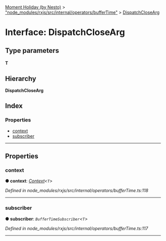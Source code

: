 [Moment Holiday (by Nesto)](../README.md) > ["node_modules/rxjs/src/internal/operators/bufferTime"](../modules/_node_modules_rxjs_src_internal_operators_buffertime_.md) > [DispatchCloseArg](../interfaces/_node_modules_rxjs_src_internal_operators_buffertime_.dispatchclosearg.md)

# Interface: DispatchCloseArg

## Type parameters
#### T 
## Hierarchy

**DispatchCloseArg**

## Index

### Properties

* [context](_node_modules_rxjs_src_internal_operators_buffertime_.dispatchclosearg.md#context)
* [subscriber](_node_modules_rxjs_src_internal_operators_buffertime_.dispatchclosearg.md#subscriber)

---

## Properties

<a id="context"></a>

###  context

**● context**: *[Context](../classes/_node_modules_rxjs_src_internal_operators_buffertime_.context.md)<`T`>*

*Defined in node_modules/rxjs/src/internal/operators/bufferTime.ts:118*

___
<a id="subscriber"></a>

###  subscriber

**● subscriber**: *`BufferTimeSubscriber`<`T`>*

*Defined in node_modules/rxjs/src/internal/operators/bufferTime.ts:117*

___

